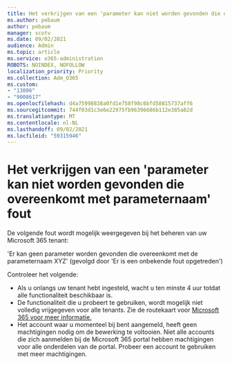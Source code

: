 ```yaml
---
title: Het verkrijgen van een 'parameter kan niet worden gevonden die overeenkomt met parameternaam' fout
ms.author: pebaum
author: pebaum
manager: scotv
ms.date: 09/02/2021
audience: Admin
ms.topic: article
ms.service: o365-administration
ROBOTS: NOINDEX, NOFOLLOW
localization_priority: Priority
ms.collection: Adm_O365
ms.custom:
- "13806"
- "9008617"
ms.openlocfilehash: d4a75998838a0fd1e758f98c6bfd58815737aff6
ms.sourcegitcommit: 744f03d1c3e6e22975fb96396686b112e385a82d
ms.translationtype: MT
ms.contentlocale: nl-NL
ms.lasthandoff: 09/02/2021
ms.locfileid: "59315946"
---
```

# <a name="getting-a-parameter-cannot-be-found-that-matches-parameter-name-error"></a>Het verkrijgen van een 'parameter kan niet worden gevonden die overeenkomt met parameternaam' fout

De volgende fout wordt mogelijk weergegeven bij het beheren van uw Microsoft 365 tenant:

'Er kan geen parameter worden gevonden die overeenkomt met de parameternaam XYZ' (gevolgd door 'Er is een onbekende fout opgetreden')

Controleer het volgende:

- Als u onlangs uw tenant hebt ingesteld, wacht u ten minste 4 uur totdat alle functionaliteit beschikbaar is.
- De functionaliteit die u probeert te gebruiken, wordt mogelijk niet volledig vrijgegeven voor alle tenants. Zie de routekaart voor [Microsoft 365 voor meer informatie.](https://www.microsoft.com/microsoft-365/roadmap)
- Het account waar u momenteel bij bent aangemeld, heeft geen machtigingen nodig om de bewerking te voltooien. Niet alle accounts die zich aanmelden bij de Microsoft 365 portal hebben machtigingen voor alle onderdelen van de portal. Probeer een account te gebruiken met meer machtigingen.

